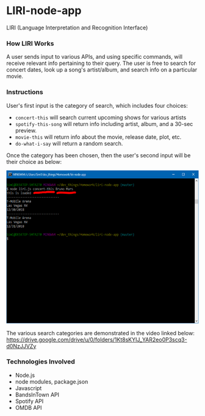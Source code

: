 # LIRI-node-app

LIRI (Language Interpretation and Recognition Interface)

### How LIRI Works
A user sends input to various APIs, and using specific commands, will receive relevant info pertaining to their query.
The user is free to search for concert dates, look up a song's artist/album, and search info on a particular movie. 

### Instructions

User's first input is the category of search, which includes four choices:
* <code>concert-this</code> will search current upcoming shows for various artists
* <code>spotify-this-song</code> will return info including artist, album, and a 30-sec preview.
* <code>movie-this</code> will return info about the movie, release date, plot, etc.
* <code>do-what-i-say</code> will return a random search.

Once the category has been chosen, then the user's second input will be their choice as below:

<img src= "./liri-examples/concert-this.PNG" alt="concert-search" width="600" height="400"/>
     
The various search categories are demonstrated in the video linked below:
https://drive.google.com/drive/u/0/folders/1Kt8sKYIJ_YAR2eo0P3scq3-d0NzJJVZy
      





### Technologies Involved
* Node.js
* node modules, package.json
* Javascript
* BandsInTown API
* Spotify API
* OMDB API
